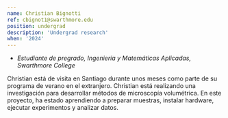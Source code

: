 ```yaml
---
name: Christian Bignotti
ref: cbignot1@swarthmore.edu
position: undergrad
description: 'Undergrad research'
when: '2024'
---
```


- _Estudiante de pregrado, Ingeniería y Matemáticas Aplicadas, Swarthmore College_

Christian está de visita en Santiago durante unos meses como parte de su programa de verano en el extranjero. Christian está realizando una investigación para desarrollar métodos de microscopía volumétrica. En este proyecto, ha estado aprendiendo a preparar muestras, instalar hardware, ejecutar experimentos y analizar datos.
